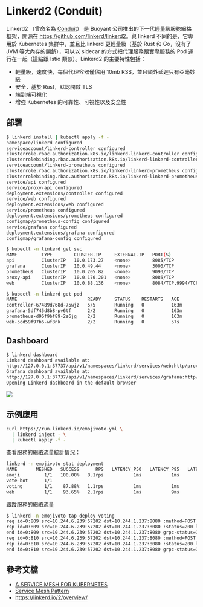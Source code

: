 # Linkerd2 (Conduit)

Linkerd2 （曾命名為 [Conduit](https://conduit.io)） 是 Buoyant 公司推出的下一代輕量級服務網格框架，開源在 <https://github.com/linkerd/linkerd2>。與 linkerd 不同的是，它專用於 Kubernetes 集群中，並且比 linkerd 更輕量級（基於 Rust 和 Go，沒有了 JVM 等大內存的開銷），可以以 sidecar 的方式把代理服務跟實際服務的 Pod 運行在一起（這點跟 Istio 類似）。Linkerd2 的主要特性包括：

- 輕量級，速度快，每個代理容器僅佔用 10mb RSS，並且額外延遲只有亞毫妙級
- 安全，基於 Rust，默認開啟 TLS
- 端到端可視化
- 增強 Kubernetes 的可靠性、可視性以及安全性

## 部署

```sh
$ linkerd install | kubectl apply -f -
namespace/linkerd configured
serviceaccount/linkerd-controller configured
clusterrole.rbac.authorization.k8s.io/linkerd-linkerd-controller configured
clusterrolebinding.rbac.authorization.k8s.io/linkerd-linkerd-controller configured
serviceaccount/linkerd-prometheus configured
clusterrole.rbac.authorization.k8s.io/linkerd-linkerd-prometheus configured
clusterrolebinding.rbac.authorization.k8s.io/linkerd-linkerd-prometheus configured
service/api configured
service/proxy-api configured
deployment.extensions/controller configured
service/web configured
deployment.extensions/web configured
service/prometheus configured
deployment.extensions/prometheus configured
configmap/prometheus-config configured
service/grafana configured
deployment.extensions/grafana configured
configmap/grafana-config configured

$ kubectl -n linkerd get svc
NAME         TYPE        CLUSTER-IP     EXTERNAL-IP   PORT(S)             AGE
api          ClusterIP   10.0.173.27    <none>        8085/TCP            163m
grafana      ClusterIP   10.0.49.44     <none>        3000/TCP            163m
prometheus   ClusterIP   10.0.205.82    <none>        9090/TCP            163m
proxy-api    ClusterIP   10.0.170.201   <none>        8086/TCP            163m
web          ClusterIP   10.0.88.136    <none>        8084/TCP,9994/TCP   163m

$ kubectl -n linkerd get pod          
NAME                          READY     STATUS    RESTARTS   AGE
controller-67489d768d-75wjz   5/5       Running   0          163m
grafana-5df745d8b8-pv6tf      2/2       Running   0          163m
prometheus-d96f9bf89-2s6jg    2/2       Running   0          163m
web-5cd59f97b6-wf8nk          2/2       Running   0          57s
```

## Dashboard

```sh
$ linkerd dashboard
Linkerd dashboard available at:
http://127.0.0.1:37737/api/v1/namespaces/linkerd/services/web:http/proxy/
Grafana dashboard available at:
http://127.0.0.1:37737/api/v1/namespaces/linkerd/services/grafana:http/proxy/
Opening Linkerd dashboard in the default browser
```

![](images/linkerd2.png)

## 示例應用

```sh
curl https://run.linkerd.io/emojivoto.yml \
  | linkerd inject - \
  | kubectl apply -f -
```

查看服務的網絡流量統計情況：

```sh
linkerd -n emojivoto stat deployment
NAME       MESHED   SUCCESS      RPS   LATENCY_P50   LATENCY_P95   LATENCY_P99   TLS
emoji         1/1   100.00%   8.1rps           1ms           1ms           1ms    0%
vote-bot      1/1         -        -             -             -             -     -
voting        1/1    87.88%   1.1rps           1ms           1ms           1ms    0%
web           1/1    93.65%   2.1rps           1ms           9ms          88ms    0%
```

跟蹤服務的網絡流量

```sh
$ linkerd -n emojivoto tap deploy voting
req id=0:809 src=10.244.6.239:57202 dst=10.244.1.237:8080 :method=POST :authority=voting-svc.emojivoto:8080 :path=/emojivoto.v1.VotingService/VoteDoughnut
rsp id=0:809 src=10.244.6.239:57202 dst=10.244.1.237:8080 :status=200 latency=478µs
end id=0:809 src=10.244.6.239:57202 dst=10.244.1.237:8080 grpc-status=OK duration=7µs response-length=5B
req id=0:810 src=10.244.6.239:57202 dst=10.244.1.237:8080 :method=POST :authority=voting-svc.emojivoto:8080 :path=/emojivoto.v1.VotingService/VoteDoughnut
rsp id=0:810 src=10.244.6.239:57202 dst=10.244.1.237:8080 :status=200 latency=419µs
end id=0:810 src=10.244.6.239:57202 dst=10.244.1.237:8080 grpc-status=OK duration=8µs response-length=5B
```

## 參考文檔

- [A SERVICE MESH FOR KUBERNETES](https://buoyant.io/2016/10/04/a-service-mesh-for-kubernetes-part-i-top-line-service-metrics/)
- [Service Mesh Pattern](http://philcalcado.com/2017/08/03/pattern_service_mesh.html)
- <https://linkerd.io/2/overview/>

